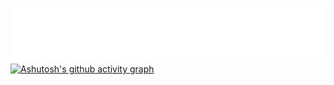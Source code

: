![Hello](hello.png)
[![Ashutosh's github activity graph](https://github-readme-activity-graph.cyclic.app/graph?username=hicapa&theme=github-compact)](https://github.com/ashutosh00710/github-readme-activity-graph)
